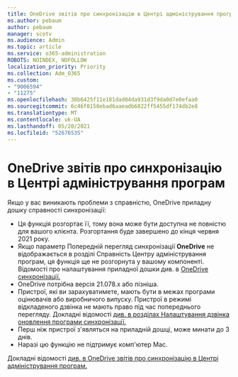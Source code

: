 ```yaml
---
title: OneDrive звітів про синхронізацію в Центрі адміністрування програм
ms.author: pebaum
author: pebaum
manager: scotv
ms.audience: Admin
ms.topic: article
ms.service: o365-administration
ROBOTS: NOINDEX, NOFOLLOW
localization_priority: Priority
ms.collection: Adm_O365
ms.custom:
- "9006594"
- "11275"
ms.openlocfilehash: 30b6425f11e181dad04da931d3f9da0d7e0efaa0
ms.sourcegitcommit: 6c46f0158ebad6aaeadb6822ff5455df174db2e8
ms.translationtype: MT
ms.contentlocale: uk-UA
ms.lasthandoff: 05/20/2021
ms.locfileid: "52676535"
---
```

# <a name="onedrive-sync-reports-in-the-app-admin-center"></a>OneDrive звітів про синхронізацію в Центрі адміністрування програм

Якщо у вас виникають проблеми з справністю, OneDrive приладну дошку справності синхронізації:

- Ця функція розгортає її, тому вона може бути доступна не повністю для вашого клієнта. Розгортання буде завершено до кінця червня 2021 року.
- Якщо параметр Попередній перегляд синхронізації **OneDrive** не відображається в розділі Справність Центру адміністрування програм, ця функція ще не розгорнута у вашому компоненті. Відомості про налаштування приладної дошки див. в [OneDrive синхронізації.](/OneDrive/sync-health#set-up-the-onedrive-sync-health-dashboard)
- OneDrive потрібна версія 21.078.x або пізніша.
- Пристрої, які ви зарахуватимете, мають бути в межах програми оцінювачів або виробничого випуску. Пристрої в режимі відкладеного дзвінка не мають право під час попереднього перегляду. Докладні відомості [див. в розділах Налаштування дзвінка оновлення програми синхронізації.](/OneDrive/use-group-policy#set-the-sync-app-update-ring)
- Перш ніж пристрої з'являться на приладній дошці, може минати до 3 днів.
- Наразі цю функцію не підтримує комп'ютер Mac.

Докладні відомості [див. в OneDrive звітів про синхронізацію в Центрі адміністрування програм.](/OneDrive/sync-health)